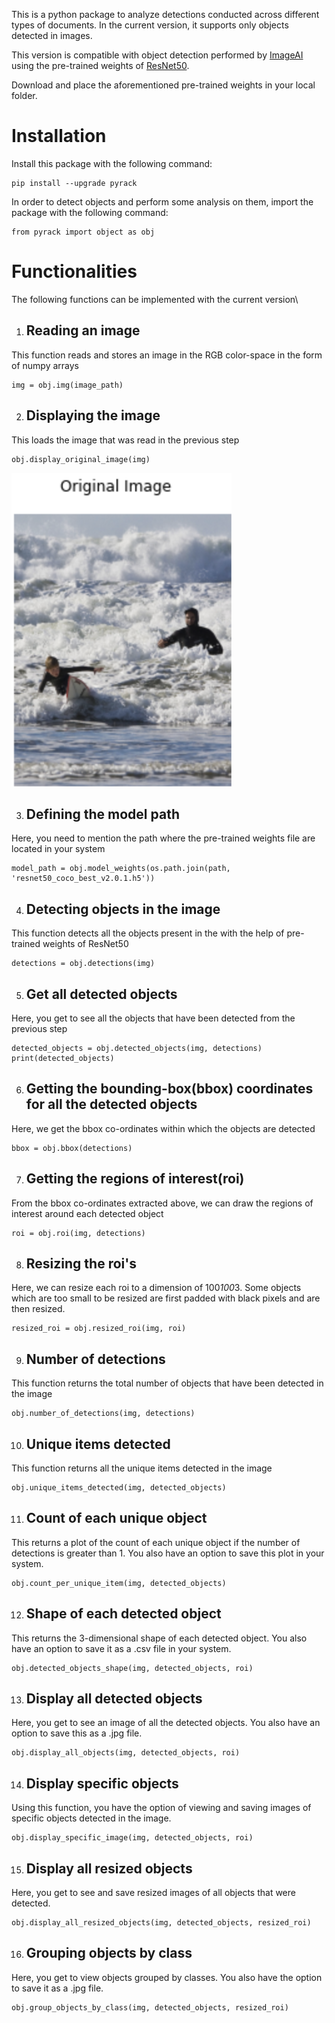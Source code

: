 This is a python package to analyze detections conducted across different types of documents. In the current version, it supports only objects detected in images.

This version is compatible with object detection performed by [ImageAI](https://github.com/OlafenwaMoses/ImageAI) using the pre-trained weights of [ResNet50](https://github.com/OlafenwaMoses/ImageAI/releases/download/1.0/resnet50_coco_best_v2.0.1.h5).

Download and place the aforementioned pre-trained weights in your local folder.

# Installation
Install this package with the following command:
```
pip install --upgrade pyrack
```
In order to detect objects and perform some analysis on them, import the package with the following command:
```
from pyrack import object as obj
```

# Functionalities
The following functions can be implemented with the current version\
1) ## Reading an image

This function reads and stores an image in the RGB color-space in the form of numpy arrays
```
img = obj.img(image_path)
```

2) ## Displaying the image

This loads the image that was read in the previous step

```
obj.display_original_image(img)
```

![](Images/original_image.png)

3) ## Defining the model path

Here, you need to mention the path where the pre-trained weights file are located in your system

```
model_path = obj.model_weights(os.path.join(path, 'resnet50_coco_best_v2.0.1.h5'))
```

4) ## Detecting objects in the image

This function detects all the objects present in the with the help of pre-trained weights of ResNet50

```
detections = obj.detections(img)
```

5) ## Get all detected objects

Here, you get to see all the objects that have been detected from the previous step

```
detected_objects = obj.detected_objects(img, detections)
print(detected_objects)
```

6) ## Getting the bounding-box(bbox) coordinates for all the detected objects

Here, we get the bbox co-ordinates within which the objects are detected

```
bbox = obj.bbox(detections)
```

7) ## Getting the regions of interest(roi)

From the bbox co-ordinates extracted above, we can draw the regions of interest around each detected object

```
roi = obj.roi(img, detections)
```

8) ## Resizing the roi's

Here, we can resize each roi to a dimension of 100*100*3. Some objects which are too small to be resized are first padded with black pixels and are then resized.

```
resized_roi = obj.resized_roi(img, roi)
```

9) ## Number of detections

This function returns the total number of objects that have been detected in the image

```
obj.number_of_detections(img, detections)
```

10) ## Unique items detected

This function returns all the unique items detected in the image

```
obj.unique_items_detected(img, detected_objects)
```

11) ## Count of each unique object

This returns a plot of the count of each unique object if the number of detections is greater than 1. You also have an option to save this plot in your system.

```
obj.count_per_unique_item(img, detected_objects)
```

12) ## Shape of each detected object

This returns the 3-dimensional shape of each detected object. You also have an option to save it as a .csv file in your system.

```
obj.detected_objects_shape(img, detected_objects, roi)
```

13) ## Display all detected objects

Here, you get to see an image of all the detected objects. You also have an option to save this as a .jpg file.

```
obj.display_all_objects(img, detected_objects, roi)
```

14) ## Display specific objects

Using this function, you have the option of viewing and saving images of specific objects detected in the image.

```
obj.display_specific_image(img, detected_objects, roi)
```

15) ## Display all resized objects

Here, you get to see and save resized images of all objects that were detected.

```
obj.display_all_resized_objects(img, detected_objects, resized_roi)
```

16) ## Grouping objects by class

Here, you get to view objects grouped by classes. You also have the option to save it as a .jpg file.

```
obj.group_objects_by_class(img, detected_objects, resized_roi)
```




 
